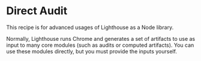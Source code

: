 # Direct Audit

This recipe is for advanced usages of Lighthouse as a Node library.

Normally, Lighthouse runs Chrome and generates a set of artifacts to use as input to many core modules (such as audits or computed artifacts). You can use these modules directly, but you must provide the inputs yourself.
